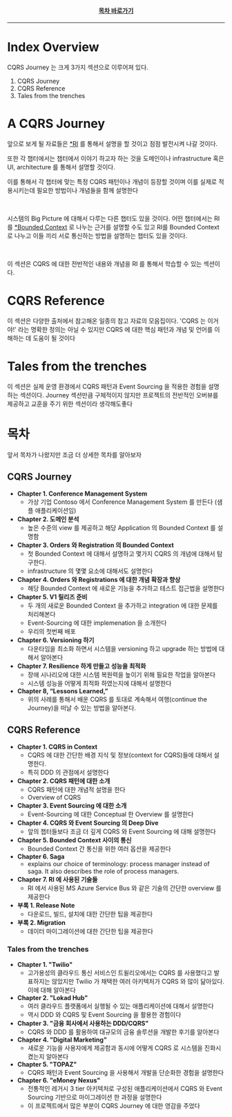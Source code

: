 <div align="center">

#### [목차 바로가기](https://github.com/dhslrl321/cqrs-journey-guide-korean/blob/master/Table%20of%20Contents.md)

</div>

---

# Index Overview

CQRS Journey 는 크게 3가지 섹션으로 이루어져 있다.

1. CQRS Journey
2. CQRS Reference
3. Tales from the trenches

# A CQRS Journey

앞으로 보게 될 자료들은 [\*RI](https://github.com/dhslrl321/cqrs-journey-guide-korean/blob/master/terms/Reference%20Implementation.md) 를 통해서 설명을 할 것이고 점점 발전시켜 나갈 것이다.

또한 각 챕터에서는 챕터에서 이야기 하고자 하는 것을 도메인이나 infrastructure 혹은 UI, architecture 를 통해서 설명할 것이다.

이를 통해서 각 챕터에 맞는 특정 CQRS 패턴이나 개념이 등장할 것이며 이를 실제로 적용시키는데 필요한 방법이나 개념들을 함께 설명한다

<br/>

시스템의 Big Picture 에 대해서 다루는 다른 챕터도 있을 것이다.
어떤 챕터에서는 RI 를 [\*Bounded Context](https://github.com/dhslrl321/cqrs-journey-guide-korean/blob/master/terms/Bounded%20Context.md) 로 나누는 근거를 설명할 수도 있고 RI를 Bounded Context 로 나누고 이들 끼리 서로 통신하는 방법을 설명하는 챕터도 있을 것이다.

<br/>

이 섹션은 CQRS 에 대한 전반적인 내용와 개념을 RI 를 통해서 학습할 수 있는 섹션이다.

# CQRS Reference

이 섹션은 다양한 출처에서 참고해온 일종의 참고 자료의 모음집이다.
'CQRS 는 이거야!' 라는 명확한 정의는 아닐 수 있지만 CQRS 에 대한 핵심 패턴과 개념 및 언어를 이해하는 데 도움이 될 것이다

# Tales from the trenches

이 섹션은 실제 운영 환경에서 CQRS 패턴과 Event Sourcing 을 적용한 경험을 설명하는 섹션이다.
Journey 섹션만큼 구체적이지 않지만 프로젝트의 전반적인 오버뷰를 제공하고 교훈을 주기 위한 섹션이라 생각해도좋다

# 목차

앞서 목차가 나왔지만 조금 더 상세한 목차를 알아보자

## CQRS Journey

- **Chapter 1. Conference Management System**
  - 가상 기업 Contoso 에서 Conference Management System 를 만든다 (샘플 애플리케이션임)
- **Chapter 2. 도메인 분석**
  - 높은 수준의 view 를 제공하고 해당 Application 의 Bounded Context 를 설명함
- **Chapter 3. Orders 와 Registration 의 Bounded Context**
  - 첫 Bounded Context 에 대해서 설명하고 몇가지 CQRS 의 개념에 대해서 탐구한다.
  - infrastructure 의 몇몇 요소에 대해서도 설명한다
- **Chapter 4. Orders 와 Registrations 에 대한 개념 확장과 향상**
  - 해당 Bounded Context 에 새로운 기능을 추가하고 테스트 접근법을 설명한다
- **Chapter 5. V1 릴리즈 준비**
  - 두 개의 새로운 Bounded Context 을 추가하고 integration 에 대한 문제를 처리해본다
  - Event-Sourcing 에 대한 implemenation 을 소개한다
  - 우리의 첫번째 배포
- **Chapter 6. Versioning 하기**
  - 다운타임을 최소화 하면서 시스템을 versioning 하고 upgrade 하는 방법에 대해서 알아본다
- **Chapter 7. Resilience 하게 만들고 성능을 최적화**
  - 장애 시나리오에 대한 시스템 복원력을 높이기 위해 필요한 작업을 알아본다
  - 시스템 성능을 어떻게 최적화 하였는지에 대해서 설명한다
- **Chapter 8, “Lessons Learned,”**
  - 위의 사례를 통해서 배운 CQRS 를 토대로 계속해서 여행(continue the Journey)을 떠날 수 있는 방법을 알아본다.

## CQRS Reference

- **Chapter 1. CQRS in Context**
  - CQRS 에 대한 간단한 배경 지식 및 정보(context for CQRS)들에 대해서 설명한다.
  - 특히 DDD 의 관점에서 설명한다
- **Chapter 2. CQRS 패턴에 대한 소개**
  - CQRS 패턴에 대한 개념적 설명을 한다
  - Overview of CQRS
- **Chapter 3. Event Sourcing 에 대한 소개**
  - Event-Sourcing 에 대한 Conceptual 한 Overview 를 설명한다
- **Chapter 4. CQRS 와 Event Sourcing 의 Deep Dive**
  - 앞의 챕터들보다 조금 더 깊게 CQRS 와 Event Sourcing 에 대해 설명한다
- **Chapter 5. Bounded Context 사이의 통신**
  - Bounded Context 간 통신을 위한 여러 옵션을 제공한다
- **Chapter 6. Saga**
  - explains our choice of terminology: process manager instead of saga. It also describes the role of process managers.
- **Chapter 7. RI 에 사용된 기술들**
  - RI 에서 사용된 MS Azure Service Bus 와 같은 기술의 간단한 overview 를 제공한다
- **부록 1. Release Note**
  - 다운로드, 빌드, 설치에 대한 간단한 팁을 제공한다
- **부록 2. Migration**
  - 데이터 마이그레이션에 대한 간단한 팁을 제공한다

### Tales from the trenches

- **Chapter 1. "Twilio"**
  - 고가용성의 클라우드 통신 서비스인 트윌리오에서는 CQRS 를 사용했다고 발표하지는 않았지만 Twilio 가 채택한 여러 아키텍처가 CQRS 와 많이 닮아있다. 이에 대해 알아본다
- **Chapter 2. "Lokad Hub"**
  - 여러 클라우드 플랫폼에서 실행될 수 있는 애플리케이션에 대해서 설명한다
  - 역시 DDD 와 CQRS 및 Event Sourcing 을 활용한 경험이다
- **Chapter 3. "금융 회사에서 사용하는 DDD/CQRS"**
  - CQRS 와 DDD 를 활용하여 대규모의 금융 솔루션을 개발한 후기를 알아본다
- **Chapter 4. "Digital Marketing"**
  - 새로운 기능을 사용자에게 제공함과 동시에 어떻게 CQRS 로 시스템을 진화시켰는지 알아본다
- **Chapter 5. "TOPAZ"**
  - CQRS 패턴과 Event Sourcing 을 사용해서 개발을 단순화한 경험을 설명한다
- **Chapter 6. "eMoney Nexus"**
  - 전통적인 레거시 3 tier 아키텍처로 구성된 애플리케이션에서 CQRS 와 Event Sourcing 기반으로 마이그레이션 한 과정을 설명한다
  - 이 프로젝트에서 많은 부분이 CQRS Journey 에 대한 영감을 주었다
